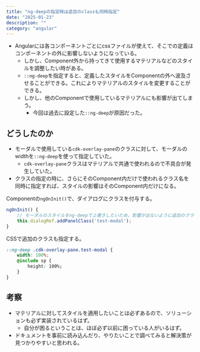 ```yaml
---
title: "ng-deepの指定時は追加のclassも同時指定"
date: "2025-01-23"
description: ""
category: "angular"
---
```



- Angularには各コンポーネントごとにcssファイルが使えて、そこでの定義はコンポーネントの外に影響しないようになっている。
	- しかし、Component外から持ってきて使用するマテリアルなどのスタイルを調整したい時がある。
	- `::ng-deep`を指定すると、定義したスタイルをComponentの外へ波及させることができる。これによりマテリアルのスタイルを変更することができる。
	- しかし、他のComponentで使用しているマテリアルにも影響が出てしまう。
		- 今回は過去に設定した`::ng-deep`が原因だった。
## どうしたのか
- モーダルで使用している`cdk-overlay-pane`のクラスに対して、モーダルのwidthを`::ng-deep`を使って指定していた。
	- `cdk-overlay-pane`クラスはマテリアルで共通で使われるので不具合が発生していた。
- クラスの指定の時に、さらにそのComponent内だけで使われるクラス名を同時に指定すれば、スタイルの影響はそのComponent内だけになる。

Componentの`ngOnInit()`で、ダイアログにクラスを付与する。

```ts
ngOnInit() {
	// モーダルのスタイルをng-deepで上書きしたいため、影響が出ないように追加のクラスを付与
	this.dialogRef.addPanelClass('test-modal');
}
```

CSSで追加のクラスも指定する。

```css
::ng-deep .cdk-overlay-pane.test-modal {
	width: 100%;
	@include sp {
		height: 100%;
	}
}
```

## 考察
- マテリアルに対してスタイルを適用したいことは必ずあるので、ソリューションも必ず実装されているはず。
	- 自分が困るということは、ほぼ必ず以前に困っている人がいるはず。
- ドキュメントを事前に読み込んだり、やりたいことで調べてみると解決策が見つかりやすいと思われる。